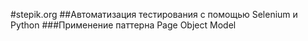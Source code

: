 #stepik.org
##Автоматизация тестирования с помощью Selenium и Python
###Применение паттерна Page Object Model